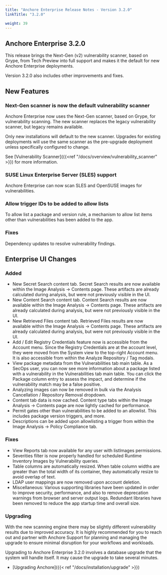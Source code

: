 ```yaml
---
title: "Anchore Enterprise Release Notes - Version 3.2.0"
linkTitle: "3.2.0"

weight: 39
---
```


## Anchore Enterprise 3.2.0

This release brings the Next-Gen (v2) vulnerability scanner, based on Grype, from Tech Preview into full support and makes it the default for new Anchore Enterprise deployments.

Version 3.2.0 also includes other improvements and fixes.

## New Features

### Next-Gen scanner is now the default vulnerability scanner

Anchore Enterprise now uses the Next-Gen scanner, based on Grype, for vulnerability scanning. The new scanner replaces the legacy vulnerability scanner, but legacy remains available.

Only new installations will default to the new scanner. Upgrades for existing deployments will use the same scanner as the pre-upgrade deployment unless specifically configured to change. 

See [Vulnerability Scanner]({{<ref "/docs/overview/vulnerability_scanner" >}}) for more information.

### SUSE Linux Enterprise Server (SLES) support

Anchore Enterprise can now scan SLES and OpenSUSE images for vulnerabilities.

### Allow trigger IDs to be added to allow lists

To allow list a package and version rule, a mechanism to allow list items other than vulnerabilities has been added to the app.

### Fixes

Dependency updates to resolve vulnerability findings.

## Enterprise UI Changes

### Added

- New Secret Search content tab. Secret Search results are now available within the Image Analysis → Contents page. These artifacts are already calculated during analysis, but were not previously visible in the UI.
- New Content Search content tab. Content Search results are now available within the Image Analysis → Contents page. These artifacts are already calculated during analysis, but were not previously visible in the UI.
- New Retrieved Files content tab. Retrieved Files results are now available within the Image Analysis → Contents page. These artifacts are already calculated during analysis, but were not previously visible in the UI.
- Add / Edit Registry Credentials feature now is accessible from the Account menu. Since the Registry Credentials are at the account level, they were moved from the System view to the top-right Account menu. It is also accessible from within the Analyze Repository / Tag modals.
- View package metadata from the Vulnerabilities tab main table. As a SecOps user, you can now see more information about a package listed with a vulnerability in the Vulnerabilities tab main table. You can click the Package column entry to assess the impact, and determine if the vulnerability match may be a false positive.
- Analyzing images can now be removed in bulk via the Analysis Cancellation / Repository Removal dropdown.
- Content tab data is now cached. Content type tabs within the Image Analysis → Contents page are now lightly cached for performance.
- Permit gates other than vulnerabilities to be added to an allowlist. This includes package version triggers, and more.
- Descriptions can be added upon allowlisting a trigger from within the Image Analysis → Policy Compliance tab.

### Fixes

- View Reports tab now available for any user with listImages permissions.
- Severities filter is now properly handled for scheduled Runtime Inventory Images by Vulnerability queries.
- Table columns are automatically resized. When table column widths are greater than the total width of its container, they automatically resize to avoid overlap of text.
- LDAP user mappings are now removed upon account deletion.
- Miscellaneous: Various supporting libraries have been updated in order to improve security, performance, and also to remove deprecation warnings from browser and server output logs. Redundant libraries have been removed to reduce the app startup time and overall size.

### Upgrading

With the new scanning engine there may be slightly different vulnerability results due to improved accuracy. It is highly 
recommended for you to reach out and partner with Anchore Support for planning and managing the upgrade to ensure minimal 
disruption for your workflows and workloads.

Upgrading to Anchore Enterprise 3.2.0 involves a database upgrade that the system will handle itself. It may cause the upgrade to take several minutes.

* [Upgrading Anchore]({{< ref "/docs/installation/upgrade" >}})
